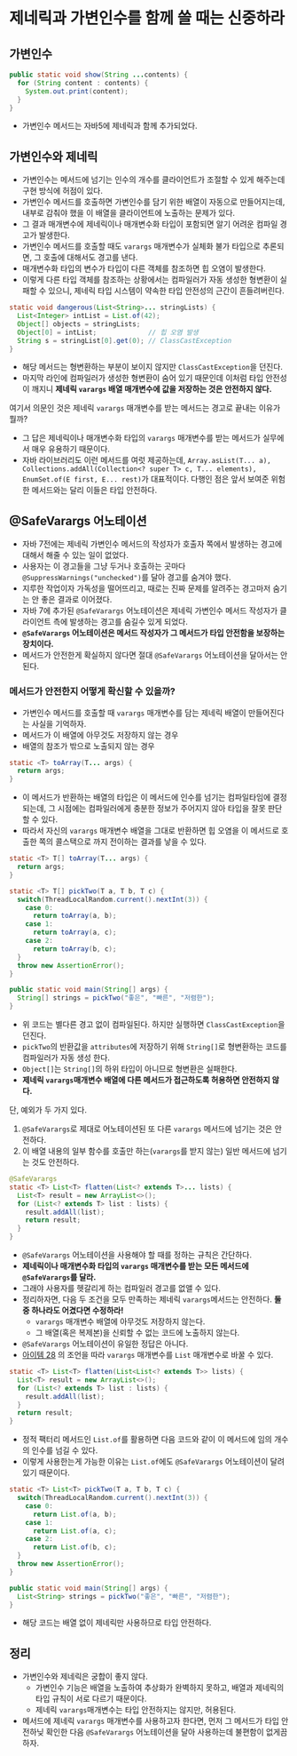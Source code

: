 # 제네릭과 가변인수를 함께 쓸 때는 신중하라

## 가변인수

```java
public static void show(String ...contents) {
  for (String content : contents) {
    System.out.print(content);
  }
}
```

* 가변인수 메서드는 자바5에 제네릭과 함께 추가되었다.

## 가변인수와 제네릭

* 가변인수는 메서드에 넘기는 인수의 개수를 클라이언트가 조절할 수 있게 해주는데 구현 방식에 허점이 있다.
* 가변인수 메서드를 호출하면 가변인수를 담기 위한 배열이 자동으로 만들어지는데, 내부로 감춰야 했을 이 배열을 
  클라이언트에 노출하는 문제가 있다.
* 그 결과 매개변수에 제네릭이나 매개변수화 타입이 포함되면 알기 어려운 컴파일 경고가 발생한다.
* 가변인수 메서드를 호출할 때도 `varargs` 매개변수가 실체화 불가 타입으로 추론되면, 그 호출에 대해서도 경고를 낸다.
* 매개변수화 타입의 변수가 타입이 다른 객체를 참조하면 힙 오염이 발생한다.
* 이렇게 다른 타입 객체를 참조하는 상황에서는 컴파일러가 자동 생성한 형변환이 실패할 수 있으니, 제네릭 타입 시스템이 약속한 타입
  안전성의 근간이 흔들려버린다.

```java
static void dangerous(List<String>... stringLists) {
  List<Integer> intList = List.of(42);
  Object[] objects = stringLists;
  Object[0] = intList;             // 힙 오염 발생
  String s = stringList[0].get(0); // ClassCastException
}
```

* 해당 메서드는 형변환하는 부분이 보이지 않지만 `ClassCastException`을 던진다.
* 마지막 라인에 컴파일러가 생성한 형변환이 숨어 있기 때문인데 이처럼 타입 안전성이 깨지니 **제네릭 `varargs` 배열
  매개변수에 값을 저장하는 것은 안전하지 않다.**

여기서 의문인 것은 제네릭 `varargs` 매개변수를 받는 메서드는 경고로 끝내는 이유가 뭘까?

* 그 답은 제네릭이나 매개변수화 타입의 `varargs` 매개변수를 받는 메서드가 실무에서 매우 유용하기 때문이다.
* 자바 라이브러리도 이런 메서드를 여럿 제공하는데, `Array.asList(T... a), Collections.addAll(Collection<? super T> c,
  T... elements), EnumSet.of(E first, E... rest)`가 대표적이다. 다행인 점은 앞서 보여준 위험한 메서드와는 달리
  이들은 타입 안전하다.

## @SafeVarargs 어노테이션

* 자바 7전에는 제네릭 가변인수 메서드의 작성자가 호출자 쪽에서 발생하는 경고에 대해서 해줄 수 있는 일이 없었다.
* 사용자는 이 경고들을 그냥 두거나 호출하는 곳마다 `@SuppressWarnings("unchecked")`를 달아 경고를 숨겨야 했다.
* 지루한 작업이자 가독성을 떨어뜨리고, 때로는 진짜 문제를 알려주는 경고마저 숨기는 안 좋은 결과로 이어졌다.
* 자바 7에 추가된 `@SafeVarargs` 어노테이션은 제네릭 가변인수 메서드 작성자가 클라이언트 측에 발생하는 경고를 
  숨길수 있게 되었다.
* **`@SafeVarargs` 어노테이션은 메서드 작성자가 그 메서드가 타입 안전함을 보장하는 장치이다.**
* 메서드가 안전한게 확실하지 않다면 절대 `@SafeVarargs` 어노테이션을 달아서는 안된다.

### 메서드가 안전한지 어떻게 확신할 수 있을까?

* 가변인수 메서드를 호출할 때 `varargs` 매개변수를 담는 제네릭 배열이 만들어진다는 사실을 기억하자.
* 메서드가 이 배열에 아무것도 저장하지 않는 경우
* 배열의 참조가 밖으로 노출되지 않는 경우

```java
static <T> toArray(T... args) {
  return args;
}
```

* 이 메서드가 반환하는 배열의 타입은 이 메서드에 인수를 넘기는 컴파일타임에 결정되는데, 그 시점에는 컴파일러에게 충분한 정보가
  주어지지 않아 타입을 잘못 판단할 수 있다.
* 따라서 자신의 `varargs` 매개변수 배열을 그대로 반환하면 힙 오염을 이 메서드로 호출한 쪽의 콜스택으로 까지 전이하는 결과를 낳을 수 있다.

```java
static <T> T[] toArray(T... args) {
  return args;
}

static <T> T[] pickTwo(T a, T b, T c) {
  switch(ThreadLocalRandom.current().nextInt(3)) {
    case 0: 
      return toArray(a, b);
    case 1: 
      return toArray(a, c);
    case 2:
      return toArray(b, c);
  }
  throw new AssertionError();
}

public static void main(String[] args) {
  String[] strings = pickTwo("좋은", "빠른", "저렴한");
}
```

* 위 코드는 별다른 경고 없이 컴파일된다. 하지만 실행하면 `ClassCastException`을 던진다.
* `pickTwo`의 반환값을 `attributes`에 저장하기 위해 `String[]`로 형변환하는 코드를 컴파일러가 자동 생성
  한다.
* `Object[]`는 `String[]`의 하위 타입이 아니므로 형변환은 실패한다.
* **제네릭 `varargs`매개변수 배열에 다른 메서드가 접근하도록 허용하면 안전하지 않다.**

단, 예외가 두 가지 있다.

1. `@SafeVarargs`로 제대로 어노테이션된 또 다른 `varargs` 메서드에 넘기는 것은 안전하다.
2. 이 배열 내용의 일부 함수를 호출만 하는(`varargs`를 받지 않는) 일반 메서드에 넘기는 것도 안전하다.

```java
@SafeVarargs
static <T> List<T> flatten(List<? extends T>... lists) {
  List<T> result = new ArrayList<>();
  for (List<? extends T> list : lists) {
    result.addAll(list);
    return result;
  }
}
```

* `@SafeVarargs` 어노테이션을 사용해야 할 때를 정하는 규칙은 간단하다.
* **제네릭이나 매개변수화 타입의 `varargs` 매개변수를 받는 모든 메서드에 `@SafeVarargs`를 달라.**
* 그래야 사용자를 헷갈리게 하는 컴파일러 경고를 없앨 수 있다.
* 정리하자면, 다음 두 조건을 모두 만족하는 제네릭 `varargs`메서드는 안전하다. **둘 중 하나라도 어겼다면 수정하라!**
  * `varargs` 매개변수 배열에 아무것도 저장하지 않는다.
  * 그 배열(혹은 복제본)을 신뢰할 수 없는 코드에 노출하지 않는다.
* `@SafeVarargs` 어노테이션이 유일한 정답은 아니다.
* [아이템 28](https://github.com/parkhanbeen/study/blob/master/effective-java/5%EC%9E%A5/28.%EB%B0%B0%EC%97%B4%EB%B3%B4%EB%8B%A4%EB%8A%94%20%EB%A6%AC%EC%8A%A4%ED%8A%B8%EB%A5%BC%20%EC%82%AC%EC%9A%A9%ED%95%98%EB%9D%BC.md)
  의 조언을 따라 `varargs` 매개변수를 `List` 매개변수로 바꿀 수 있다.

```java
static <T> List<T> flatten(List<List<? extends T>> lists) {
  List<T> result = new ArrayList<>();
  for (List<? extends T> list : lists) {
    result.addAll(list);
  }
  return result;
}
```

* 정적 팩터리 메서드인 `List.of`를 활용하면 다음 코드와 같이 이 메서드에 임의 개수의 인수를 넘길 수 있다.
* 이렇게 사용한는게 가능한 이유는 `List.of`에도 `@SafeVarargs` 어노테이션이 달려 있기 때문이다.

```java
static <T> List<T> pickTwo(T a, T b, T c) {
  switch(ThreadLocalRandom.current().nextInt(3)) {
    case 0:
      return List.of(a, b);
    case 1:
      return List.of(a, c);
    case 2:
      return List.of(b, c);
  }
  throw new AssertionError();
}

public static void main(String[] args) {
  List<String> strings = pickTwo("좋은", "빠른", "저렴한");
}
```

* 해당 코드는 배열 없이 제네릭만 사용하므로 타입 안전하다.

## 정리

* 가변인수와 제네릭은 궁합이 좋지 않다.
  * 가변인수 기능은 배열을 노출하여 추상화가 완벽하지 못하고, 배열과 제네릭의 타입 규칙이 서로 다르기 때문이다.
  * 제네릭 `varargs`매개변수는 타입 안전하지는 않지만, 허용된다.
* 메서드에 제네릭 `varargs` 매개변수를 사용하고자 한다면, 먼저 그 메서드가 타입 안전하닞 확인한 다음 
  `@SafeVarargs` 어노테이션을 달아 사용하는데 불편함이 없게끔 하자.